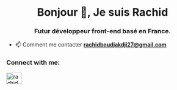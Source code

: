 <h1 align="center">Bonjour 👋, Je suis Rachid</h1>
<h3 align="center">Futur développeur front-end basé en France.</h3>

- 📫 Comment me contacter **rachidboudjakdji27@gmail.com**

<h3 align="left">Connect with me:</h3>
<p align="left">
<a href="https://linkedin.com/in/rachidboudjakdji" target="blank"><img align="center" src="https://raw.githubusercontent.com/rahuldkjain/github-profile-readme-generator/master/src/images/icons/Social/linked-in-alt.svg" alt="rachidboudjakdji" height="30" width="40" /></a>
</p>
